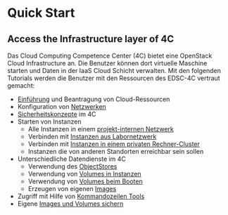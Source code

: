 # Quick Start

## Access the Infrastructure layer of 4C

Das Cloud Computing Competence Center (4C) bietet eine OpenStack Cloud Infrastructure an. Die Benutzer können dort virtuelle Maschine starten und Daten in der IaaS Cloud Schicht verwalten. Mit den folgenden Tutorials werden die Benutzer mit den Ressourcen des EDSC-4C vertraut gemacht:  
* [Einführung](https://youtu.be/9FNMonJ6CvY) und Beantragung von Cloud-Ressourcen
* Konfiguration von [Netzwerken](https://youtu.be/DL6UnDuApPs) 
* [Sicherheitskonzepte](https://youtu.be/lYJhgrL2rKw) im 4C
* Starten von Instanzen
  * Alle Instanzen in einem [projekt-internen Netzwerk](https://youtu.be/6KJihJKYxnM)
  * Verbinden mit [Instanzen aus Labornetzwerk](https://youtu.be/3jWIOlT3xzk)
  * Verbinden mit [Instanzen in einem privaten Rechner-Cluster](https://youtu.be/JnGwbxwLgms)
  * Instanzen die von anderen Standorten erreichbar sein sollen
* Unterschiedliche Datendienste im 4C 
  * Verwendung des [ObjectStores](https://youtu.be/oDMOjyyojIc)
  * Verwendung von [Volumes in Instanzen](https://youtu.be/be1mR1_mhlY)
  * Verwendung von [Volumes beim Booten](https://youtu.be/bemIUnaXmhA)
  * Erzeugen von eigenen [Images](https://youtu.be/UdWTAoZBxRI)
* Zugriff mit Hilfe von [Kommandozeilen Tools](https://youtu.be/0Zue1Mz6BfE)
* Eigene [Images und Volumes sichern](https://youtu.be/HtuqZ7AtaMc)
